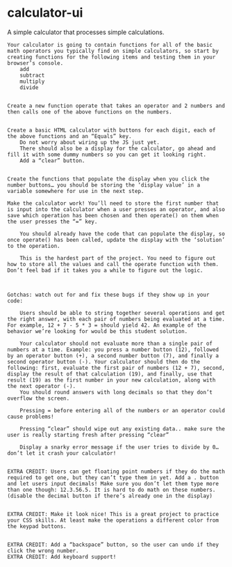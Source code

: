 # calculator-ui
A simple calculator that processes simple calculations.



    Your calculator is going to contain functions for all of the basic math operators you typically find on simple calculators, so start by creating functions for the following items and testing them in your browser’s console.
        add
        subtract
        multiply
        divide


    Create a new function operate that takes an operator and 2 numbers and then calls one of the above functions on the numbers.


    Create a basic HTML calculator with buttons for each digit, each of the above functions and an “Equals” key.
        Do not worry about wiring up the JS just yet.
        There should also be a display for the calculator, go ahead and fill it with some dummy numbers so you can get it looking right.
        Add a “clear” button.


    Create the functions that populate the display when you click the number buttons… you should be storing the ‘display value’ in a variable somewhere for use in the next step.

    Make the calculator work! You’ll need to store the first number that is input into the calculator when a user presses an operator, and also save which operation has been chosen and then operate() on them when the user presses the “=” key.

        You should already have the code that can populate the display, so once operate() has been called, update the display with the ‘solution’ to the operation.

        This is the hardest part of the project. You need to figure out how to store all the values and call the operate function with them. Don’t feel bad if it takes you a while to figure out the logic.



    Gotchas: watch out for and fix these bugs if they show up in your code:

        Users should be able to string together several operations and get the right answer, with each pair of numbers being evaluated at a time. For example, 12 + 7 - 5 * 3 = should yield 42. An example of the behavior we’re looking for would be this student solution.

        Your calculator should not evaluate more than a single pair of numbers at a time. Example: you press a number button (12), followed by an operator button (+), a second number button (7), and finally a second operator button (-). Your calculator should then do the following: first, evaluate the first pair of numbers (12 + 7), second, display the result of that calculation (19), and finally, use that result (19) as the first number in your new calculation, along with the next operator (-).
        You should round answers with long decimals so that they don’t overflow the screen.

        Pressing = before entering all of the numbers or an operator could cause problems!

        Pressing “clear” should wipe out any existing data.. make sure the user is really starting fresh after pressing “clear”

        Display a snarky error message if the user tries to divide by 0… don’t let it crash your calculator!


    EXTRA CREDIT: Users can get floating point numbers if they do the math required to get one, but they can’t type them in yet. Add a . button and let users input decimals! Make sure you don’t let them type more than one though: 12.3.56.5. It is hard to do math on these numbers. (disable the decimal button if there’s already one in the display)


    EXTRA CREDIT: Make it look nice! This is a great project to practice your CSS skills. At least make the operations a different color from the keypad buttons.


    EXTRA CREDIT: Add a “backspace” button, so the user can undo if they click the wrong number.
    EXTRA CREDIT: Add keyboard support!
